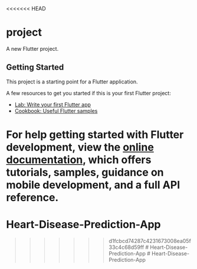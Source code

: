 <<<<<<< HEAD
# project

A new Flutter project.

## Getting Started

This project is a starting point for a Flutter application.

A few resources to get you started if this is your first Flutter project:

- [Lab: Write your first Flutter app](https://docs.flutter.dev/get-started/codelab)
- [Cookbook: Useful Flutter samples](https://docs.flutter.dev/cookbook)

For help getting started with Flutter development, view the
[online documentation](https://docs.flutter.dev/), which offers tutorials,
samples, guidance on mobile development, and a full API reference.
=======
# Heart-Disease-Prediction-App
>>>>>>> d1fcbcd74287c4231673008ea05f33c4c68d59ff
#   H e a r t - D i s e a s e - P r e d i c t i o n - A p p  
 #   H e a r t - D i s e a s e - P r e d i c t i o n - A p p  
 